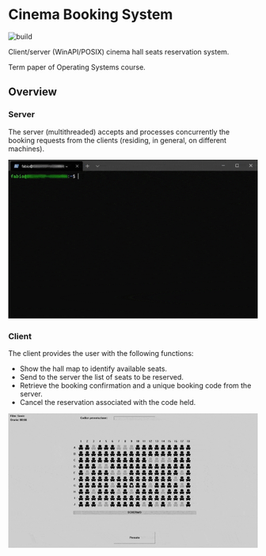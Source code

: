 # Cinema Booking System

![build](https://github.com/Sph00b/reservation-cinema-hall/workflows/build/badge.svg)

Client/server (WinAPI/POSIX) cinema hall seats reservation system.

Term paper of Operating Systems course.

## Overview

### Server

The server (multithreaded) accepts and processes concurrently the booking 
requests from the clients (residing, in general, on different machines).

![Alt Text](doc/server.gif)

### Client

The client provides the user with the following functions:
- Show the hall map to identify available seats.
- Send to the server the list of seats to be reserved.
- Retrieve the booking confirmation and a unique booking code from the server.
- Cancel the reservation associated with the code held.

![Alt Text](doc/client.gif)

